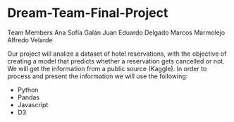# Dream-Team-Final-Project

Team Members
Ana Sofía Galán
Juan Eduardo Delgado
Marcos Marmolejo
Alfredo Velarde

Our project will analize a dataset of hotel reservations, with the objective of creating a model that predicts whether
a reservation gets cancelled or not. 
We will get the information from a public source (Kaggle). 
In order to process and present the information we will use the following: 
- Python
- Pandas
- Javascript
- D3
